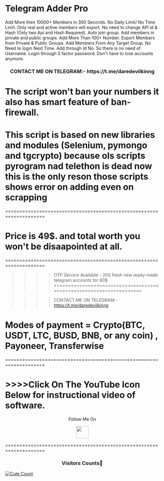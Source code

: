 # Telegram Adder Pro
Add More then 10000+ Members in 300 Seconds. No Daily Limit/ No Time Limit. Only real and active members will export. No need to change API id &amp; Hash (Only two Api and Hash Required). Auto join group. Add members in private and public groups. Add More Than 100+ Number. Export Members from Private &amp; Public Groups. Add Members From Any Target Group. No Need to login Next Time. Add through Id No. So there is no need of Username. Login through 2 factor password. Don't have to lose accounts anymore.

<h3 align="center">CONTACT ME ON TELEGRAM:- https://t.me/daredevilkinng</h3>

# The script won't ban your numbers it also has smart feature of ban-firewall.
# This script is based on new libraries and modules (Selenium, pymongo and tgcrypto) because ols scripts pyrogram nad telethon is dead now this is the only reson those scripts shows error on adding even on scrapping
====================================================================

# Price is 49$. and total worth you won't be disaapointed at all.
====================================================================

>>>>OTP Service Available - 200 fresh new ready-made telegram accounts for 80$
====================================================================

>>>>CONTACT ME ON TELEGRAM:- https://t.me/daredevilkinng

# Modes of payment = Crypto(BTC, USDT, LTC, BUSD, BNB, or any coin) , Payoneer, Transferwise

====================================================================
# >>>>Click On The YouTube Icon Below for instructional video of software.

<p align="center">
  Follow Me On
</p>
<p align="center">
  <a href="https://youtu.be/PToSTlVUW0M?list=TLPQMDQwMTIwMjFlhYcFLoHJbA">
    <img src="https://www.iconsdb.com/icons/preview/blue/youtube-4-xxl.png" width="40" height="40">
  </a>
</p>

====================================================================

<h3 align="center">Visitors Counts👀</h3>
<a href="https://github.com/daredevilkinng/TeleAdder"><img alt="Cute Count" src="https://count.getloli.com/get/@TeleAdder?theme=rule34" /></a>
